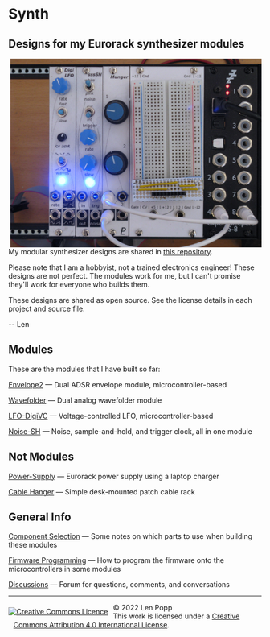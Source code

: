 # Synth

## Designs for my Eurorack synthesizer modules

<img src="https://raw.githubusercontent.com/Len42/Synth/main/docs/synth-photo.jpg" width=500px style="float:right">

My modular synthesizer designs are shared in [this repository](https://github.com/Len42/Synth).

Please note that I am a hobbyist, not a trained electronics engineer! These designs are not perfect. The modules work for me, but I can't promise they'll work for everyone who builds them.

These designs are shared as open source. See the license details in each project and source file.

-- Len

## Modules

These are the modules that I have built so far:

[Envelope2](https://github.com/Len42/Synth/tree/main/modules/Envelope2) &mdash; Dual ADSR envelope module, microcontroller-based

[Wavefolder](https://github.com/Len42/Synth/tree/main/modules/Wavefolder) &mdash; Dual analog wavefolder module

[LFO-DigiVC](https://github.com/Len42/Synth/tree/main/modules/LFO-DigiVC) &mdash; Voltage-controlled LFO, microcontroller-based

[Noise-SH](https://github.com/Len42/Synth/tree/main/modules/Noise-SH) &mdash; Noise, sample-and-hold, and trigger clock, all in one module

## Not Modules

[Power-Supply](https://github.com/Len42/Synth/tree/main/modules/Power-Supply) &mdash; Eurorack power supply using a laptop charger

[Cable Hanger](https://github.com/Len42/Synth/tree/main/misc/cable-hanger) &mdash; Simple desk-mounted patch cable rack

## General Info

[Component Selection](part-selection.html) &mdash; Some notes on which parts to use when building these modules

[Firmware Programming](firmware-programming.html) &mdash; How to program the firmware onto the microcontrollers in some modules

[Discussions](https://github.com/Len42/Synth/discussions) &mdash; Forum for questions, comments, and conversations

<hr /><div><div style="float:left; padding-right:10px;"><a rel="license" href="http://creativecommons.org/licenses/by/4.0/"><img alt="Creative Commons Licence" style="border-width:0; padding-top:8px;" src="https://i.creativecommons.org/l/by/4.0/88x31.png" /></a></div><div style="padding-left:10px;">© 2022 Len Popp<br />This work is licensed under a <a rel="license" href="http://creativecommons.org/licenses/by/4.0/">Creative Commons Attribution 4.0 International License</a>.</div></div>